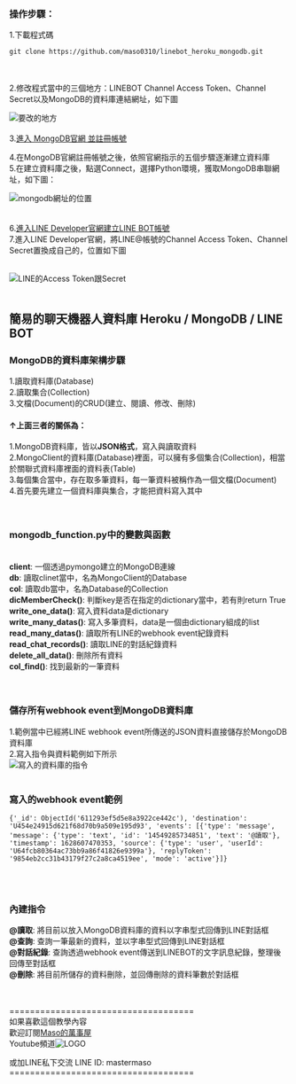 
### 操作步驟：<br>

1.下載程式碼
~~~
git clone https://github.com/maso0310/linebot_heroku_mongodb.git
~~~
<br><br>
2.修改程式當中的三個地方：LINEBOT Channel Access Token、Channel Secret以及MongoDB的資料庫連結網址，如下圖<br>


![要改的地方](https://i.imgur.com/7auNd6C.png)
<br><br>
3.[進入 MongoDB官網 並註冊帳號](https://www.mongodb.com/)<br>

4.在MongoDB官網註冊帳號之後，依照官網指示的五個步驟逐漸建立資料庫<br>
5.在建立資料庫之後，點選Connect，選擇Python環境，獲取MongoDB串聯網址，如下圖：<br>


![mongodb網址的位置](https://i.imgur.com/HLCk99r.png)<br>
<br><br>
6.[進入LINE Developer官網建立LINE BOT帳號](https://developers.line.biz/)<br>
7.進入LINE Developer官網，將LINE@帳號的Channel Access Token、Channel Secret置換成自己的，位置如下圖<br>
<br>

![LINE的Access Token跟Secret](https://i.imgur.com/6QmQNpe.png)
<br><br>

## 簡易的聊天機器人資料庫 Heroku / MongoDB / LINE BOT

### MongoDB的資料庫架構步驟<br>
1.讀取資料庫(Database)<br>
2.讀取集合(Collection)<br>
3.文檔(Document)的CRUD(建立、閱讀、修改、刪除)<br>
#### **↑上面三者的關係為：**<br>

1.MongoDB資料庫，皆以**JSON格式**，寫入與讀取資料<br>
2.MongoClient的資料庫(Database)裡面，可以擁有多個集合(Collection)，相當於關聯式資料庫裡面的資料表(Table)<br>
3.每個集合當中，存在取多筆資料，每一筆資料被稱作為一個文檔(Document)<br>
4.首先要先建立一個資料庫與集合，才能把資料寫入其中<br>
<br><br>

### mongodb_function.py中的變數與函數<br><br>
**client**: 一個透過pymongo建立的MongoDB連線<br>
**db**: 讀取clinet當中，名為MongoClient的Database<br>
**col**: 讀取db當中，名為Database的Collection<br>
**dicMemberCheck()**: 判斷key是否在指定的dictionary當中，若有則return True<br>
**write_one_data()**: 寫入資料data是dictionary<br>
**write_many_datas()**: 寫入多筆資料，data是一個由dictionary組成的list<br>
**read_many_datas()**: 讀取所有LINE的webhook event紀錄資料<br>
**read_chat_records()**: 讀取LINE的對話紀錄資料<br>
**delete_all_data()**: 刪除所有資料<br>
**col_find()**: 找到最新的一筆資料<br>
<br><br>

### 儲存所有webhook event到MongoDB資料庫
1.範例當中已經將LINE webhook event所傳送的JSON資料直接儲存於MongoDB資料庫<br>
2.寫入指令與資料範例如下所示<br>
![寫入的資料庫的指令](https://i.imgur.com/E8bN7bO.jpg)
<br><br>

### 寫入的webhook event範例
~~~
{'_id': ObjectId('611293ef5d5e8a3922ce442c'), 'destination': 'U454e24915d621f68d70b9a509e195d93', 'events': [{'type': 'message', 'message': {'type': 'text', 'id': '14549285734851', 'text': '@讀取'}, 'timestamp': 1628607470353, 'source': {'type': 'user', 'userId': 'U64fcb80364ac73bb9a86f41826e9399a'}, 'replyToken': '9854eb2cc31b43179f27c2a8ca4519ee', 'mode': 'active'}]}
~~~
<br><br>
### 內建指令
**@讀取**: 將目前以放入MongoDB資料庫的資料以字串型式回傳到LINE對話框<br>
**@查詢**: 查詢一筆最新的資料，並以字串型式回傳到LINE對話框<br>
**@對話紀錄**: 查詢透過webhook event傳送到LINEBOT的文字訊息紀錄，整理後回傳至對話框<br>
**@刪除**: 將目前所儲存的資料刪除，並回傳刪除的資料筆數於對話框<br>

<br><br>
====================================<br>
如果喜歡這個教學內容<br>
歡迎訂閱[Maso的萬事屋](https://www.youtube.com/playlist?list=PLG4d6NSc7_l5-GjYiCdYa7H5Wsz0oQA7U)<br>
Youtube頻道![LOGO](https://yt3.ggpht.com/ytc/AKedOLR7I7tw_IxwJRgso1sT4paNu2s6_4hMw2goyDdrYQ=s88-c-k-c0x00ffffff-no-rj)<br>

或加LINE私下交流 LINE ID: mastermaso
====================================<br>
